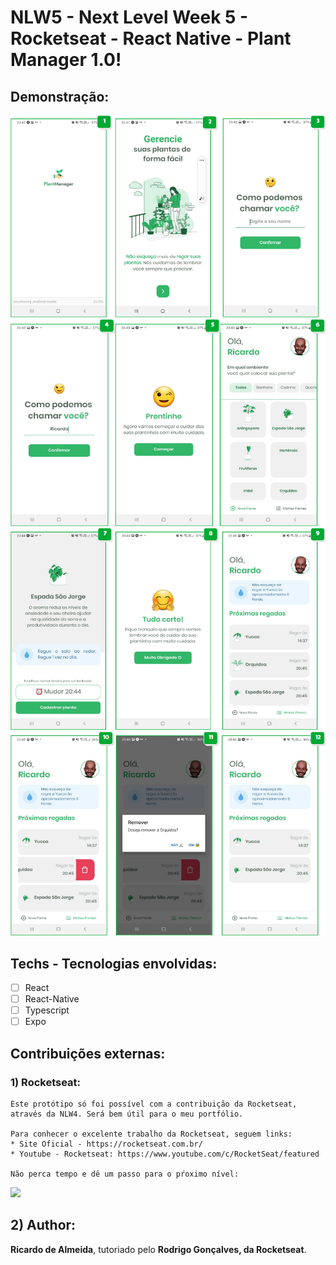 # NLW5 - Next Level Week 5 - Rocketseat - React Native - Plant Manager 1.0!

## Demonstração:
<img src = "./demonstration/Screen1-3.png" alt="exemplo">
<img src = "./demonstration/Screen4-6.png" alt="exemplo">
<img src = "./demonstration/Screen7-9.png" alt="exemplo">
<img src = "./demonstration/Screen10-12.png" alt="exemplo">

## Techs - Tecnologias envolvidas:
* [ ] React
* [ ] React-Native
* [ ] Typescript
* [ ] Expo

## Contribuições externas:
### 1) Rocketseat:
    Este protótipo só foi possível com a contribuição da Rocketseat, através da NLW4. Será bem útil para o meu portfólio.

    Para conhecer o excelente trabalho da Rocketseat, seguem links:
    * Site Oficial - https://rocketseat.com.br/
    * Youtube - Rocketseat: https://www.youtube.com/c/RocketSeat/featured
    
    Não perca tempo e dê um passo para o pŕoximo nível:

<img src="https://rocketseat.com.br/_next/image?url=%2Fimages%2Fhome%2Fheadline.png&w=2240&q=75" >

## 2) Author:
**Ricardo de Almeida**, tutoriado pelo **Rodrigo Gonçalves, da Rocketseat**.